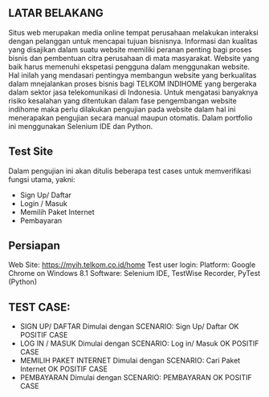 ## LATAR BELAKANG
Situs web merupakan media online tempat perusahaan melakukan interaksi dengan pelanggan untuk mencapai tujuan bisnisnya. Informasi dan kualitas yang disajikan dalam suatu website memiliki peranan penting bagi proses bisnis dan pembentuan citra perusahaan di mata masyarakat. Website yang baik harus memenuhi ekspetasi pengguna dalam menggunakan website. Hal inilah yang mendasari pentingya membangun website yang berkualitas dalam mnejalankan proses bisnis bagi TELKOM INDIHOME yang bergeraka dalam sektor jasa telekomunikasi di Indonesia. Untuk mengatasi banyaknya risiko kesalahan yang ditentukan dalam fase pengembangan website indihome maka perlu dilakukan pengujian pada website dalam hal ini menerapakan pengujian secara manual maupun otomatis. Dalam portfolio ini menggunakan Selenium IDE dan Python.

## Test Site
Dalam pengujian ini akan ditulis beberapa test cases untuk memverifikasi fungsi utama, yakni:
* Sign Up/ Daftar
* Login / Masuk
* Memilih Paket Internet
* Pembayaran

## Persiapan
Web Site: https://myih.telkom.co.id/home
Test user login:
Platform: Google Chrome on Windows 8.1
Software: Selenium IDE, TestWise Recorder, PyTest (Python)

## TEST CASE: 
  - SIGN UP/ DAFTAR
    Dimulai dengan SCENARIO: Sign Up/ Daftar OK POSITIF CASE
  - LOG IN / MASUK
    Dimulai dengan SCENARIO: Log in/ Masuk OK POSITIF CASE
  - MEMILIH PAKET INTERNET
    Dimulai dengan SCENARIO: Cari Paket Internet OK POSITIF CASE
  - PEMBAYARAN
    Dimulai dengan SCENARIO: PEMBAYARAN OK POSITIF CASE
 
